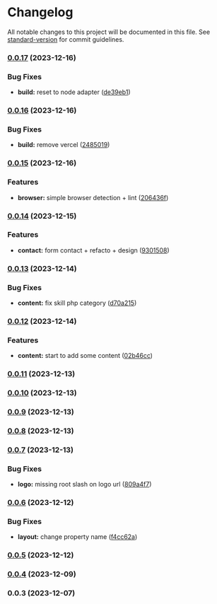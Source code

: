 # Changelog

All notable changes to this project will be documented in this file. See [standard-version](https://github.com/conventional-changelog/standard-version) for commit guidelines.

### [0.0.17](https://github.com/vincent-leclerc-dev/blog/compare/v0.0.16...v0.0.17) (2023-12-16)


### Bug Fixes

* **build:** reset to node adapter ([de39eb1](https://github.com/vincent-leclerc-dev/blog/commit/de39eb177435aec9938d93f098e39bd4755e1663))

### [0.0.16](https://github.com/vincent-leclerc-dev/blog/compare/v0.0.15...v0.0.16) (2023-12-16)


### Bug Fixes

* **build:** remove vercel ([2485019](https://github.com/vincent-leclerc-dev/blog/commit/2485019fe5fff97a57e765c7ca0715280cbb2b6a))

### [0.0.15](https://github.com/vincent-leclerc-dev/blog/compare/v0.0.14...v0.0.15) (2023-12-16)


### Features

* **browser:** simple browser detection + lint ([206436f](https://github.com/vincent-leclerc-dev/blog/commit/206436f58cf2bbe78ac9cf0340ee3434d73051d4))

### [0.0.14](https://github.com/vincent-leclerc-dev/blog/compare/v0.0.13...v0.0.14) (2023-12-15)


### Features

* **contact:** form contact + refacto + design ([9301508](https://github.com/vincent-leclerc-dev/blog/commit/9301508896521e12799b3035b3ba8ecfb5bddc0d))

### [0.0.13](https://github.com/vincent-leclerc-dev/blog/compare/v0.0.12...v0.0.13) (2023-12-14)


### Bug Fixes

* **content:** fix skill php category ([d70a215](https://github.com/vincent-leclerc-dev/blog/commit/d70a2153e81932b1e7cf856c8bf1391f568aec86))

### [0.0.12](https://github.com/vincent-leclerc-dev/blog/compare/v0.0.11...v0.0.12) (2023-12-14)


### Features

* **content:** start to add some content ([02b46cc](https://github.com/vincent-leclerc-dev/blog/commit/02b46ccae4060f90fcdb27b61c57cec522988a54))

### [0.0.11](https://github.com/vincent-leclerc-dev/blog/compare/v0.0.10...v0.0.11) (2023-12-13)

### [0.0.10](https://github.com/vincent-leclerc-dev/blog/compare/v0.0.9...v0.0.10) (2023-12-13)

### [0.0.9](https://github.com/vincent-leclerc-dev/blog/compare/v0.0.8...v0.0.9) (2023-12-13)

### [0.0.8](https://github.com/vincent-leclerc-dev/blog/compare/v0.0.7...v0.0.8) (2023-12-13)

### [0.0.7](https://github.com/vincent-leclerc-dev/blog/compare/v0.0.6...v0.0.7) (2023-12-13)


### Bug Fixes

* **logo:** missing root slash on logo url ([809a4f7](https://github.com/vincent-leclerc-dev/blog/commit/809a4f732a54e0c66b4f9533f2747aa7807b5136))

### [0.0.6](https://github.com/vincent-leclerc-dev/blog/compare/v0.0.5...v0.0.6) (2023-12-12)


### Bug Fixes

* **layout:** change property name ([f4cc62a](https://github.com/vincent-leclerc-dev/blog/commit/f4cc62a3f473188cd38f69993435a2a465710aee))

### [0.0.5](https://github.com/vincent-leclerc-dev/blog/compare/v0.0.4...v0.0.5) (2023-12-12)

### [0.0.4](https://github.com/vincent-leclerc-dev/blog/compare/v0.0.3...v0.0.4) (2023-12-09)

### 0.0.3 (2023-12-07)
